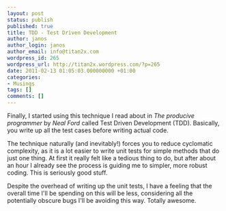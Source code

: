 ```yaml
---
layout: post
status: publish
published: true
title: TDD - Test Driven Development
author: janos
author_login: janos
author_email: info@titan2x.com
wordpress_id: 265
wordpress_url: http://titan2x.wordpress.com/?p=265
date: 2011-02-13 01:05:03.000000000 +01:00
categories:
- Musings
tags: []
comments: []
---
```

Finally, I started using this technique I read about in *The producive programmer* by *Neal Ford* called Test Driven Development (TDD). Basically, you write up all the test cases before writing actual code.

The technique naturally (and inevitably!) forces you to reduce cyclomatic complexity, as it is a lot easier to write unit tests for simple methods that do just one thing. At first it really felt like a tedious thing to do, but after about an hour I already see the process is guiding me to simpler, more robust coding. This is seriously good stuff.

Despite the overhead of writing up the unit tests, I have a feeling that the overall time I'll be spending on this will be less, considering all the potentially obscure bugs I'll be avoiding this way. Totally awesome.
